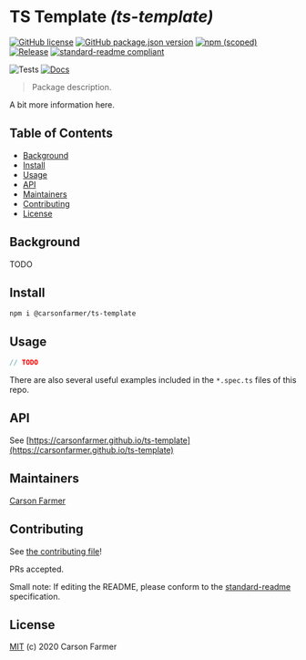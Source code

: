 # TS Template _(ts-template)_

[![GitHub license](https://img.shields.io/github/license/carsonfarmer/ts-template.svg)](./LICENSE)
[![GitHub package.json version](https://img.shields.io/github/package-json/v/carsonfarmer/ts-template.svg?style=popout-square)](./package.json)
[![npm (scoped)](https://img.shields.io/npm/v/@carsonfarmer/ts-template.svg?style=popout-square)](https://www.npmjs.com/package/@carsonfarmer/ts-template)
[![Release](https://img.shields.io/github/release/carsonfarmer/ts-template.svg)](https://github.com/carsonfarmer/ts-template/releases/latest)
[![standard-readme compliant](https://img.shields.io/badge/standard--readme-OK-green.svg)](https://github.com/RichardLitt/standard-readme)

![Tests](https://github.com/carsonfarmer/ts-template/workflows/Test/badge.svg)
[![Docs](https://github.com/carsonfarmer/ts-template/workflows/Docs/badge.svg)](https://carsonfarmer.github.io/ts-template)

> Package description.

A bit more information here.

## Table of Contents

- [Background](#background)
- [Install](#install)
- [Usage](#usage)
- [API](#api)
- [Maintainers](#maintainers)
- [Contributing](#contributing)
- [License](#license)

## Background

TODO

## Install

```
npm i @carsonfarmer/ts-template
```

## Usage

```typescript
// TODO
```

There are also several useful examples included in the `*.spec.ts` files of this repo.

## API

See [https://carsonfarmer.github.io/ts-template](https://carsonfarmer.github.io/ts-template)

## Maintainers

[Carson Farmer](https://github.com/carsonfarmer)

## Contributing

See [the contributing file](CONTRIBUTING.md)!

PRs accepted.

Small note: If editing the README, please conform to the [standard-readme](https://github.com/RichardLitt/standard-readme) specification.

## License

[MIT](LICENSE) (c) 2020 Carson Farmer
